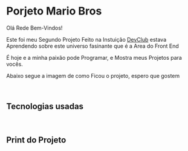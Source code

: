 <h1>Porjeto Mario Bros</h1>
<p>Olá Rede Bem-Vindos!</p>
<p>Este foi meu Segundo Projeto Feito na Instuição <a href="https://rodolfomori.com.br/devclub/"> DevClub</a> estava Aprendendo sobre este universo fasinante que é a Area do Front End </p>
<p>É hoje e a minha paixão pode Programar, e Mostra meus Projetos para vocês.</p>
<p>Abaixo segue a imagem de como Ficou o projeto, espero que gostem</p>
<br>
<h2>Tecnologias usadas </h2>
<img scr="https://img.shields.io/badge/CSS3-1572B6?style=for-the-badge&logo=css3&logoColor=white">
<img scr="https://img.shields.io/badge/HTML5-E34F26?style=for-the-badge&logo=html5&logoColor=white">
<img scr="https://img.shields.io/badge/JavaScript-F7DF1E?style=for-the-badge&logo=javascript&logoColor=black">
<br>
<h2>Print do Projeto</h2>
<br>
<img>
